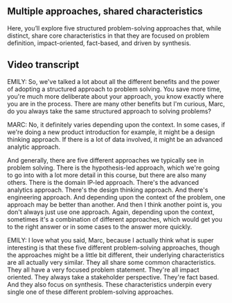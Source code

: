 ## Multiple approaches, shared characteristics

Here, you’ll explore five structured problem-solving approaches that, while distinct, share core characteristics in that they are focused on problem definition, impact-oriented, fact-based, and driven by synthesis.

## Video transcript

EMILY: So, we've talked a lot about all the different benefits and the power of adopting a structured approach to problem solving. You save more time, you're much more deliberate about your approach, you know exactly where you are in the process. There are many other benefits but I'm curious, Marc, do you always take the same structured approach to solving problems?

MARC: No, it definitely varies depending upon the context. In some cases, if we're doing a new product introduction for example, it might be a design thinking approach. If there is a lot of data involved, it might be an advanced analytic approach.

And generally, there are five different approaches we typically see in problem solving. There is the hypothesis-led approach, which we're going to go into with a lot more detail in this course, but there are also many others. There is the domain IP-led approach. There's the advanced analytics approach. There's the design thinking approach. And there's engineering approach. And depending upon the context of the problem, one approach may be better than another. And then I think another point is, you don't always just use one approach. Again, depending upon the context, sometimes it's a combination of different approaches, which would get you to the right answer or in some cases to the answer more quickly.

EMILY: I love what you said, Marc, because I actually think what is super interesting is that these five different problem-solving approaches, though the approaches might be a little bit different, their underlying characteristics are all actually very similar. They all share some common characteristics. They all have a very focused problem statement. They're all impact oriented. They always take a stakeholder perspective. They're fact based. And they also focus on synthesis. These characteristics underpin every single one of these different problem-solving approaches.
